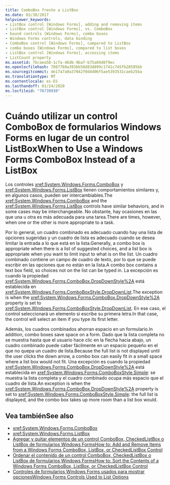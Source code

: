 ```yaml
---
title: ComboBox frente a ListBox
ms.date: 03/30/2017
helpviewer_keywords:
- ListBox control [Windows Forms], adding and removing items
- ListBox control [Windows Forms], vs. ComboBox
- bound controls [Windows Forms], combo boxes
- Windows Forms controls, data binding
- ComboBox control [Windows Forms], compared to ListBox
- combo boxes [Windows Forms], compared to list boxes
- ListBox control [Windows Forms], accessing items
- ListCount property
ms.assetid: 7bcaea58-1cfa-46db-9baf-b75a69d8f9ec
ms.openlocfilehash: 7087760a393bb58d83d899c1741c745fb28585bb
ms.sourcegitcommit: de17a7a0a37042f0d4406f5ae5393531caeb25ba
ms.translationtype: MT
ms.contentlocale: es-ES
ms.lasthandoff: 01/24/2020
ms.locfileid: "76739930"
---
```

# <a name="when-to-use-a-windows-forms-combobox-instead-of-a-listbox"></a><span data-ttu-id="205b5-102">Cuándo utilizar un control ComboBox de formularios Windows Forms en lugar de un control ListBox</span><span class="sxs-lookup"><span data-stu-id="205b5-102">When to Use a Windows Forms ComboBox Instead of a ListBox</span></span>
<span data-ttu-id="205b5-103">Los controles <xref:System.Windows.Forms.ComboBox> y <xref:System.Windows.Forms.ListBox> tienen comportamientos similares y, en algunos casos, pueden ser intercambiables.</span><span class="sxs-lookup"><span data-stu-id="205b5-103">The <xref:System.Windows.Forms.ComboBox> and the <xref:System.Windows.Forms.ListBox> controls have similar behaviors, and in some cases may be interchangeable.</span></span> <span data-ttu-id="205b5-104">No obstante, hay ocasiones en las que una u otra es más adecuada para una tarea.</span><span class="sxs-lookup"><span data-stu-id="205b5-104">There are times, however, when one or the other is more appropriate to a task.</span></span>  
  
 <span data-ttu-id="205b5-105">Por lo general, un cuadro combinado es adecuado cuando hay una lista de opciones sugeridas y un cuadro de lista es adecuado cuando se desea limitar la entrada a lo que está en la lista.</span><span class="sxs-lookup"><span data-stu-id="205b5-105">Generally, a combo box is appropriate when there is a list of suggested choices, and a list box is appropriate when you want to limit input to what is on the list.</span></span> <span data-ttu-id="205b5-106">Un cuadro combinado contiene un campo de cuadro de texto, por lo que se puede escribir en las opciones que no están en la lista.</span><span class="sxs-lookup"><span data-stu-id="205b5-106">A combo box contains a text box field, so choices not on the list can be typed in.</span></span> <span data-ttu-id="205b5-107">La excepción es cuando la propiedad <xref:System.Windows.Forms.ComboBox.DropDownStyle%2A> está establecida en <xref:System.Windows.Forms.ComboBoxStyle.DropDownList>.</span><span class="sxs-lookup"><span data-stu-id="205b5-107">The exception is when the <xref:System.Windows.Forms.ComboBox.DropDownStyle%2A> property is set to <xref:System.Windows.Forms.ComboBoxStyle.DropDownList>.</span></span> <span data-ttu-id="205b5-108">En ese caso, el control seleccionará un elemento si escribe su primera letra.</span><span class="sxs-lookup"><span data-stu-id="205b5-108">In that case, the control will select an item if you type its first letter.</span></span>  
  
 <span data-ttu-id="205b5-109">Además, los cuadros combinados ahorran espacio en un formulario.</span><span class="sxs-lookup"><span data-stu-id="205b5-109">In addition, combo boxes save space on a form.</span></span> <span data-ttu-id="205b5-110">Dado que la lista completa no se muestra hasta que el usuario hace clic en la flecha hacia abajo, un cuadro combinado puede caber fácilmente en un espacio pequeño en el que no quepa un cuadro de lista.</span><span class="sxs-lookup"><span data-stu-id="205b5-110">Because the full list is not displayed until the user clicks the down arrow, a combo box can easily fit in a small space where a list box would not fit.</span></span> <span data-ttu-id="205b5-111">Una excepción es cuando la propiedad <xref:System.Windows.Forms.ComboBox.DropDownStyle%2A> está establecida en <xref:System.Windows.Forms.ComboBoxStyle.Simple>: se muestra la lista completa y el cuadro combinado ocupa más espacio que el cuadro de lista.</span><span class="sxs-lookup"><span data-stu-id="205b5-111">An exception is when the <xref:System.Windows.Forms.ComboBox.DropDownStyle%2A> property is set to <xref:System.Windows.Forms.ComboBoxStyle.Simple>: the full list is displayed, and the combo box takes up more room than a list box would.</span></span>  
  
## <a name="see-also"></a><span data-ttu-id="205b5-112">Vea también</span><span class="sxs-lookup"><span data-stu-id="205b5-112">See also</span></span>

- <xref:System.Windows.Forms.ComboBox>
- <xref:System.Windows.Forms.ListBox>
- [<span data-ttu-id="205b5-113">Agregar y quitar elementos de un control ComboBox, CheckedListBox o ListBox de formularios Windows Forms</span><span class="sxs-lookup"><span data-stu-id="205b5-113">How to: Add and Remove Items from a Windows Forms ComboBox, ListBox, or CheckedListBox Control</span></span>](add-and-remove-items-from-a-wf-combobox.md)
- [<span data-ttu-id="205b5-114">Ordenar el contenido de un control ComboBox, CheckedListBox o ListBox de formularios Windows Forms</span><span class="sxs-lookup"><span data-stu-id="205b5-114">How to: Sort the Contents of a Windows Forms ComboBox, ListBox, or CheckedListBox Control</span></span>](sort-the-contents-of-a-wf-combobox-listbox-or-checkedlistbox-control.md)
- [<span data-ttu-id="205b5-115">Controles de formularios Windows Forms usados para mostrar opciones</span><span class="sxs-lookup"><span data-stu-id="205b5-115">Windows Forms Controls Used to List Options</span></span>](windows-forms-controls-used-to-list-options.md)
